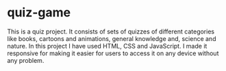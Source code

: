 # quiz-game

This is a quiz project. It consists of sets of quizzes of different categories like books, cartoons and animations, general knowledge and, science and nature.
In this project I have used HTML, CSS and JavaScript. I made it responsive for making it easier for users to access it on any device without any problem.
